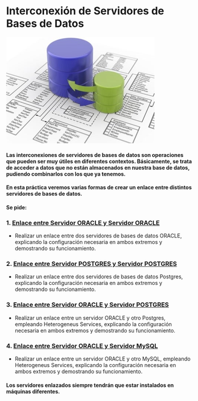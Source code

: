 # Interconexión de Servidores de Bases de Datos

![Interconexion](image/Inter.jpg)

#### Las interconexiones de servidores de bases de datos son operaciones que pueden ser muy útiles en diferentes contextos. Básicamente, se trata de acceder a datos que no están almacenados en nuestra base de datos, pudiendo combinarlos con los que ya tenemos.

#### En esta práctica veremos varias formas de crear un enlace entre distintos servidores de bases de datos.

#### Se pide:

### 1.  [Enlace entre Servidor ORACLE y Servidor ORACLE](https://github.com/MoralG/Interconexion_de_Servidores_de_BBDD/blob/master/Interconexiones.md#1-servidor-oracle-enlazado-a-servidor-oracle)
* Realizar un enlace entre dos servidores de bases de datos ORACLE, explicando la configuración necesaria en ambos extremos y demostrando su funcionamiento.

### 2. [Enlace entre Servidor POSTGRES y Servidor POSTGRES](https://github.com/MoralG/Interconexion_de_Servidores_de_BBDD/blob/master/Interconexiones.md#2-servidor-postgres-enlazado-a-servidor-postgres)
* Realizar un enlace entre dos servidores de bases de datos Postgres, explicando la configuración necesaria en ambos extremos y demostrando su funcionamiento.

### 3. [Enlace entre Servidor ORACLE y Servidor POSTGRES](https://github.com/MoralG/Interconexion_de_Servidores_de_BBDD/blob/master/Interconexiones.md#3-servidor-oracle-enlazado-a-servidor-postgres)
* Realizar un enlace entre un servidor ORACLE y otro Postgres, empleando Heterogeneus Services, explicando la configuración necesaria en ambos extremos y demostrando su funcionamiento.

### 4. [Enlace entre Servidor ORACLE y Servidor MySQL](https://github.com/MoralG/Interconexion_de_Servidores_de_BBDD/blob/master/Interconexiones.md#4-servidor-oracle-enlazado-a-servidor-mysql)
* Realizar un enlace entre un servidor ORACLE y otro MySQL, empleando Heterogeneus Services, explicando la configuración necesaria en ambos extremos y demostrando su funcionamiento.
      
#### Los servidores enlazados siempre tendrán que estar instalados en máquinas diferentes.
